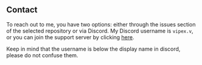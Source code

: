 
## Contact

To reach out to me, you have two options: either through the issues section of the selected repository or via Discord. My Discord username is `vipex.v`, or you can join the support server by clicking [here](https://discord.gg/QZgyyBkUkp).

Keep in mind that the username is below the display name in discord, please do not confuse them.
